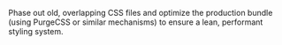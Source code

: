 Phase out old, overlapping CSS files and optimize the production bundle (using PurgeCSS or similar mechanisms) to ensure a lean, performant styling system.
